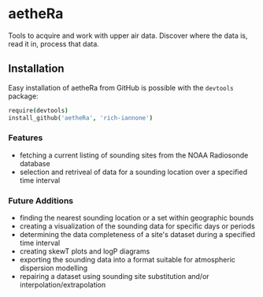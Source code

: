 aetheRa
=======

Tools to acquire and work with upper air data. Discover where the data is, read it in, process that data.

## Installation

Easy installation of aetheRa from GitHub is possible with the `devtools` package:

```coffee
require(devtools)
install_github('aetheRa', 'rich-iannone')
```

### Features

- fetching a current listing of sounding sites from the NOAA Radiosonde database
- selection and retriveal of data for a sounding location over a specified time interval

### Future Additions

- finding the nearest sounding location or a set within geographic bounds
- creating a visualization of the sounding data for specific days or periods
- determining the data completeness of a site's dataset during a specified time interval
- creating skewT plots and logP diagrams
- exporting the sounding data into a format suitable for atmospheric dispersion modelling
- repairing a dataset using sounding site substitution and/or interpolation/extrapolation
